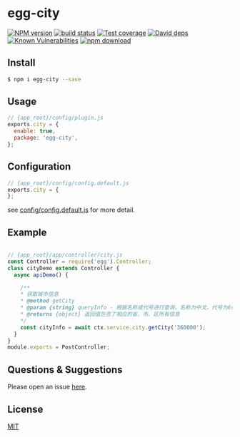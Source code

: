 # egg-city

[![NPM version][npm-image]][npm-url]
[![build status][travis-image]][travis-url]
[![Test coverage][codecov-image]][codecov-url]
[![David deps][david-image]][david-url]
[![Known Vulnerabilities][snyk-image]][snyk-url]
[![npm download][download-image]][download-url]

[npm-image]: https://img.shields.io/npm/v/egg-city.svg?style=flat-square
[npm-url]: https://npmjs.org/package/egg-city
[travis-image]: https://www.travis-ci.org/JsonMa/egg-city.svg?branch=master
[travis-url]: https://www.travis-ci.org/JsonMa/egg-city
[codecov-image]: https://img.shields.io/codecov/c/github/eggjs/egg-city.svg?style=flat-square
[codecov-url]: https://codecov.io/github/eggjs/egg-city?branch=master
[david-image]: https://img.shields.io/david/eggjs/egg-city.svg?style=flat-square
[david-url]: https://david-dm.org/eggjs/egg-city
[snyk-image]: https://snyk.io/test/npm/egg-city/badge.svg?style=flat-square
[snyk-url]: https://snyk.io/test/npm/egg-city
[download-image]: https://img.shields.io/npm/dm/egg-city.svg?style=flat-square
[download-url]: https://npmjs.org/package/egg-city

<!--
Description here.
-->

## Install

```bash
$ npm i egg-city --save
```

## Usage

```js
// {app_root}/config/plugin.js
exports.city = {
  enable: true,
  package: 'egg-city',
};
```

## Configuration

```js
// {app_root}/config/config.default.js
exports.city = {
};
```

see [config/config.default.js](config/config.default.js) for more detail.

## Example

```js

// {app_root}/app/controller/city.js
const Controller = require('egg').Controller;
class cityDemo extends Controller {
  async apiDemo() {

    /**
    * 获取城市信息
    * @method getCity
    * @param {string} queryInfo - 根据名称或代号进行查询，名称为中文，代号为6位数字组成的字符串
    * @returns {object} 返回值包含了相应的省、市、区所有信息
    */
    const cityInfo = await ctx.service.city.getCity('360000');
  }
}
module.exports = PostController;
```

## Questions & Suggestions

Please open an issue [here](https://github.com/JsonMa/egg-city/issues).

## License

[MIT](LICENSE)
